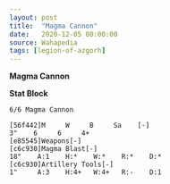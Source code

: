 ```yaml
---
layout: post
title:  "Magma Cannon"
date:   2020-12-05 00:00:00
source: Wahapedia
tags: [legion-of-azgorh]
---
```


**Magma Cannon**

**Stat Block**
```
6/6 Magma Cannon
```

```
[56f442]M     W     B     Sa    [-]
3"    6     6     4+    
[e85545]Weapons[-]
[c6c930]Magma Blast[-]
18"    A:1    H:*    W:*    R:*    D:*   
[c6c930]Artillery Tools[-]
1"     A:3    H:4+   W:4+   R:-    D:1   
```
    